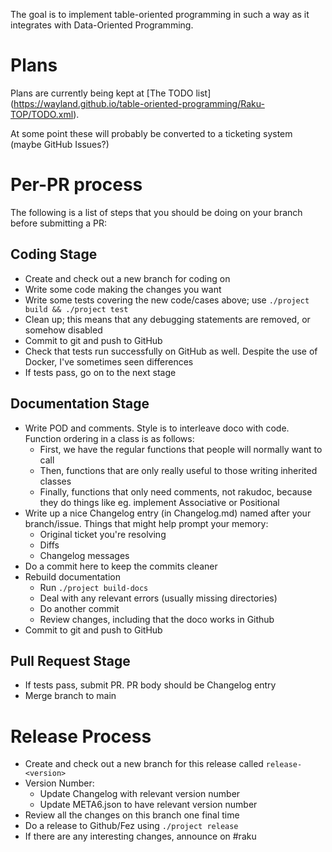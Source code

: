 The goal is to implement table-oriented programming in such a way as it 
integrates with Data-Oriented Programming.  

# Plans

Plans are currently being kept at [The TODO list]
(https://wayland.github.io/table-oriented-programming/Raku-TOP/TODO.xml).

At some point these will probably be converted to a ticketing system (maybe
GitHub Issues?)  

# Per-PR process

The following is a list of steps that you should be doing on your branch before
submitting a PR:

## Coding Stage
*	Create and check out a new branch for coding on
*	Write some code making the changes you want
*	Write some tests covering the new code/cases above; use
	`./project build && ./project test`
*	Clean up; this means that any debugging statements are removed, or
	somehow disabled
*	Commit to git and push to GitHub
*	Check that tests run successfully on GitHub as well.  Despite the
	use of Docker, I've sometimes seen differences
*	If tests pass, go on to the next stage

## Documentation Stage

*	Write POD and comments.  Style is to interleave doco with code.  
	Function ordering in a class is as follows:
	*	First, we have the regular functions that people will 
		normally want to call
	*	Then, functions that are only really useful to those writing 
		inherited classes
	*	Finally, functions that only need comments, not rakudoc,
		because they do things like eg. implement Associative or 
		Positional
*	Write up a nice Changelog entry (in Changelog.md) named after your 
	branch/issue.  Things that might help prompt your memory:
	*	Original ticket you're resolving
	*	Diffs
	*	Changelog messages
*	Do a commit here to keep the commits cleaner
*	Rebuild documentation
	*	Run `./project build-docs`
	*	Deal with any relevant errors (usually missing directories)
	*	Do another commit
	*	Review changes, including that the doco works in Github
*	Commit to git and push to GitHub

## Pull Request Stage

*	If tests pass, submit PR.  PR body should be Changelog entry
*	Merge branch to main

# Release Process

*	Create and check out a new branch for this release called `release-<version>`
*	Version Number:
	*	Update Changelog with relevant version number
	*	Update META6.json to have relevant version number
*	Review all the changes on this branch one final time
*	Do a release to Github/Fez using `./project release`
*	If there are any interesting changes, announce on #raku

